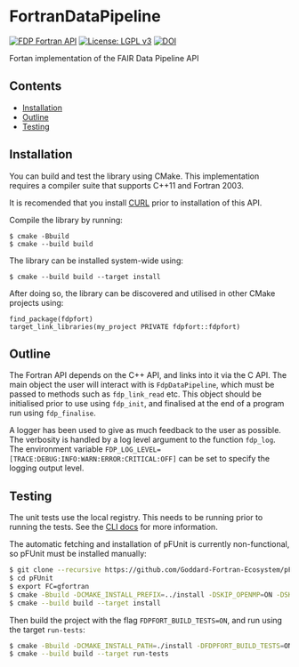 # FortranDataPipeline

[![FDP Fortran API](https://github.com/FAIRDataPipeline/FortranDataPipeline/actions/workflows/test.yaml/badge.svg)](https://github.com/FAIRDataPipeline/cppDataPipeline/actions/workflows/test.yaml)
[![License: LGPL v3](https://img.shields.io/badge/License-LGPL_v3-blue.svg)](https://www.gnu.org/licenses/lgpl-3.0)
[![DOI](https://zenodo.org/badge/DOI/10.5281/zenodo.8178773.svg)](https://doi.org/10.5281/zenodo.8178773)


Fortan implementation of the FAIR Data Pipeline API


## Contents
  - [Installation](#installation)
  - [Outline](#outline)
  - [Testing](#testing)

## Installation

You can build and test the library using CMake. This implementation requires a compiler
suite that supports C++11 and Fortran 2003.

It is recomended that you install [CURL](https://curl.se/libcurl/) prior to
installation of this API.

Compile the library by running:

```
$ cmake -Bbuild
$ cmake --build build
```

The library can be installed system-wide using:

```
$ cmake --build build --target install
```

After doing so, the library can be discovered and utilised in other CMake projects
using:

```
find_package(fdpfort)
target_link_libraries(my_project PRIVATE fdpfort::fdpfort)
```

## Outline

The Fortran API depends on the C++ API, and links into it via the C API. The main
object the user will interact with is `FdpDataPipeline`, which must be passed to
methods such as `fdp_link_read` etc. This object should be initialised prior to use
using `fdp_init`, and finalised at the end of a program run using `fdp_finalise`.

A logger has been used to give as much feedback to the user as possible. The verbosity
is handled by a log level argument to the function `fdp_log`. The environment variable
`FDP_LOG_LEVEL=[TRACE:DEBUG:INFO:WARN:ERROR:CRITICAL:OFF]` can be set to specify the
logging output level.

## Testing

The unit tests use the local registry. This needs to be running prior to running the
tests. See the [CLI docs](https://github.com/FAIRDataPipeline/FAIR-CLI#registry) for
more information.

The automatic fetching and installation of pFUnit is currently non-functional, so
pFUnit must be installed manually:

```bash
$ git clone --recursive https://github.com/Goddard-Fortran-Ecosystem/pFUnit
$ cd pFUnit
$ export FC=gfortran
$ cmake -Bbuild -DCMAKE_INSTALL_PREFIX=../install -DSKIP_OPENMP=ON -DSKIP_MPI=ON
$ cmake --build build --target install
```

Then build the project with the flag `FDPFORT_BUILD_TESTS=ON`, and run using the
target `run-tests`:

```bash
$ cmake -Bbuild -DCMAKE_INSTALL_PATH=./install -DFDPFORT_BUILD_TESTS=ON
$ cmake --build build --target run-tests
```
